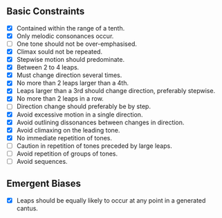 ## Basic Constraints

- [x] Contained within the range of a tenth.
- [x] Only melodic consonances occur.
- [ ] One tone should not be over-emphasised.
- [x] Climax sould not be repeated.
- [x] Stepwise motion should predominate.
- [x] Between 2 to 4 leaps.
- [x] Must change direction several times.
- [x] No more than 2 leaps larger than a 4th.
- [x] Leaps larger than a 3rd should change direction, preferably stepwise.
- [x] No more than 2 leaps in a row.
- [ ] Direction change should preferably be by step.
- [x] Avoid excessive motion in a single direction.
- [x] Avoid outlining dissonances between changes in direction.
- [x] Avoid climaxing on the leading tone.
- [x] No immediate repetition of tones.
- [ ] Caution in repetition of tones preceded by large leaps.
- [ ] Avoid repetition of groups of tones.
- [ ] Avoid sequences.

## Emergent Biases

- [x] Leaps should be equally likely to occur at any point in a generated cantus.
